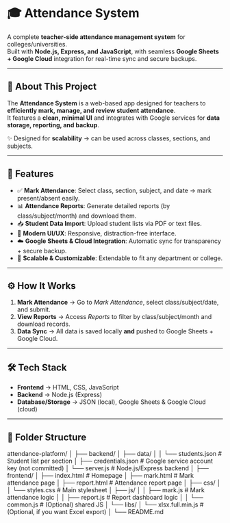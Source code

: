 # 🎓 Attendance System  

A complete **teacher-side attendance management system** for colleges/universities.  
Built with **Node.js, Express, and JavaScript**, with seamless **Google Sheets + Google Cloud** integration for real-time sync and secure backups.  

---

## 📖 About This Project  
The **Attendance System** is a web-based app designed for teachers to **efficiently mark, manage, and review student attendance**.  
It features a **clean, minimal UI** and integrates with Google services for **data storage, reporting, and backup**.  

✨ Designed for **scalability** → can be used across classes, sections, and subjects.  

---

## 🚀 Features  
- ✅ **Mark Attendance**: Select class, section, subject, and date → mark present/absent easily.  
- 📊 **Attendance Reports**: Generate detailed reports (by class/subject/month) and download them.  
- 📥 **Student Data Import**: Upload student lists via PDF or text files.  
- 🎨 **Modern UI/UX**: Responsive, distraction-free interface.  
- ☁️ **Google Sheets & Cloud Integration**: Automatic sync for transparency + secure backup.  
- 🔧 **Scalable & Customizable**: Extendable to fit any department or college.  

---

## ⚙️ How It Works  
1. **Mark Attendance** → Go to *Mark Attendance*, select class/subject/date, and submit.  
2. **View Reports** → Access *Reports* to filter by class/subject/month and download records.  
3. **Data Sync** → All data is saved locally **and** pushed to Google Sheets + Google Cloud.  

---

## 🛠️ Tech Stack  
- **Frontend** → HTML, CSS, JavaScript  
- **Backend** → Node.js (Express)  
- **Database/Storage** → JSON (local), Google Sheets & Google Cloud (cloud)  

---

## 📂 Folder Structure  
attendance-platform/
│
├── backend/
│   ├── data/
│   │   └── students.json         # Student list per section
│   ├── credentials.json          # Google service account key (not committed)
│   └── server.js                # Node.js/Express backend
│
├── frontend/
│   ├── index.html               # Homepage
│   ├── mark.html                # Mark attendance page
│   ├── report.html              # Attendance report page
│   ├── css/
│   │   └── styles.css           # Main stylesheet
│   ├── js/
│   │   ├── mark.js              # Mark attendance logic
│   │   ├── report.js            # Report dashboard logic
│   │   └── common.js            # (Optional) shared JS
│   └── libs/
│       └── xlsx.full.min.js     # (Optional, if you want Excel export)
│
└── README.md
